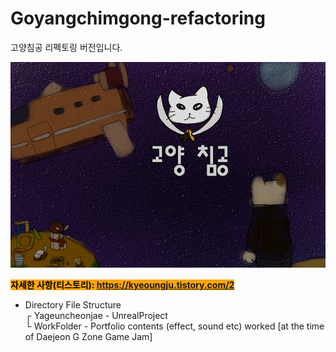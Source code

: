 # Goyangchimgong-refactoring

고양침공 리펙토링 버전입니다.

 <img src="https://github.com/kj1241/Goyangchimgong-refactoring/blob/main/%EB%A9%94%EC%9D%B8%ED%99%94%EB%A9%B4.jpg?raw=true"> 
  
 <mark style="background-color:orange">**자세한 사항(티스토리): https://kyeoungju.tistory.com/2**  </mark> 
  
- Directory File Structure  
┌ Yageuncheonjae - UnrealProject  
└ WorkFolder - Portfolio contents (effect, sound etc) worked [at the time of Daejeon G Zone Game Jam]  
